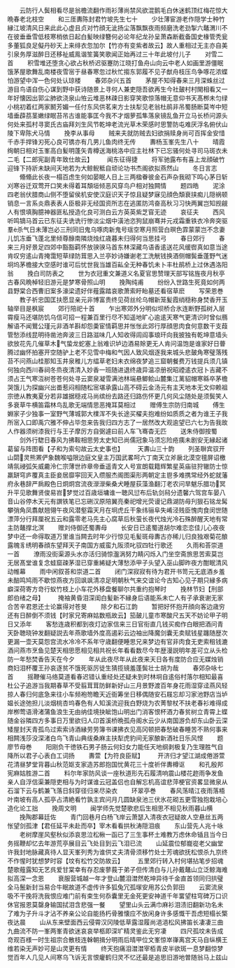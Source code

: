 <!-- { "loadSidebar": true } -->
　　云防行人鬓相看尽是翁檐流翻作雨衫薄尚禁风欲混鹅毛白休迷鹤顶红梅花惊大晩春老北枝空
　　和三厓夀陈封君竹坡先生七十
　　少壮薄宦游老作隠学士种竹縁江坡清风日来此此心虚且贞对竹顔无泚扬尘落飘飘夜雨频磨洗老劲掣六鼇渭川不在彼垂垂雪低枝寒梢依日起白髪映绿簪何必论年纪龙孙呈萧森断截备国史椽管秃瓮多董狐良足儗丹砂天上来绯衣忽加尔【竹亦有变紫者故云】故人重相过无主亦自美引泉务厚滋醉日还移祉威鳯谐笙簧笑歌闻正始再过三十年此坡付儿子
　　对雪二首
　　积雪堆还堕贪心欲占秋桥迟驱蹇防江晓打鱼舟山向云中老人如画里游僵眠饿茅屋歌舞乱南楼夜雪宻于昼春寒忽过秋忙搊东郭履不见子猷舟枝压鸟争啄花浓蝶怕游望中浑一色何处认琼楼
　　春郊杂兴五首
　　茅屋不知得春来三月深蛛丝过游目鸟语自伤心谋到野中获诗随景上寻何人兼吏隠吾欲再生今社皷村村閙相看又一年好懐因出郭尘肺欲浇泉山恠云堆恶林疎日影穿笑歌惊落帽无意仰书天髙栁未匀绿小桃初着红两家鬭芳媚一任付东风供茗来方士扶犁见老翁杜鹃非吊蜀肠断莫岑中短墙垂薜茘茎嫩绿眠苔吊古谁能事匡今我不才烟萝孤隼落泉镜乱鱼开立马长桥问源头何处来孤村寻窦氏古庙拜刘生风节乾坤老流光草木荣感时思警防屯难厌浮名俯伏山陵下卑陈犬马情
　　挽李从事母
　　贼来夫就防贼去妇欲捐赎身尚可百挥金安惜千赤手捍锋刃死心良可镌亦有几男儿鱼肉终无传
　　夀杨玉峯先生八十
　　晴霞绚朝日相对玉峯高白髪明蓬矢青樽送海桃洛中应主社林下已忘骚何处寻司马斑衣未二毛【二郎宪副青年致仕故云】
　　闻东征得捷
　　将军驰露布有喜上龙顔破竹迎锋下持斨未缺间天地若为大鲸鲵秪自顽论功书杰阁欲拟燕然山
　　冬日言志
　　翛翛此长夜一榻百虑生何如晏眠人日上三两楹眷彼金石声杂我砌下鸣心茅日斩刈寒谷迁双莺开口笑未得着耳頽垣倾恶风穿鸟户相对独闗情
　　题四皓
　　泥涂四老翁伏腊商山侧不堕留侯机安使汉庭识天子惊且疑梦寐见顔色頽衰挟痴儿隠祸顿销息一言系炎鼎表表人臣极非无经国资所志在逃匿防鸿奋高秋习习快两翼岂知觊觎人有恨填胸臆神器匪私授造化良可测白云方英英紫芝窅无迹
　　哀征夫
　　西风听鸣镝马首云已东征夫诜诜行惨淡尘烟中潢池恣狗鼠崩骞并元戎霜重铁衣冷奔突驱羣杀气日未薄岂必三刑同旧鬼乌啄肉新鬼号瑶空寒月照营白暝色霏蒙蒙岂不念妻儿饥冻垂飞蓬北里倾尊醁南隣烧烛红歳暮未归得何当思挂弓
　　春日郊行
　　春来三月好景足四郊中豁豁羁怀放骙骙马首东林深藏鸟语香逺送花风缓辔真如意当途肯叹穷逺山青掩霭短草绿防茸思入兰亭妙诗嫌谢老工洗觥钱换酒侧帽鬓垂蓬野气迷坰坞茅檐接大空感时谁可后忧世我当雄百畆全无种春饥未卜丰杜鹃桥上过休遇洛阳翁
　　挽白司防表之
　　世为衣冠重文兼道义名夏官思赞理天部写铭旌夜月秋亭古春风晩棹轻旧游元是梦寒骨照山明
　　挽陶纯甫
　　纷纷入世路生死竟如何两县野棠合西曹旧案多濠梁遗好伴薤露踏哀歌萧索盱眙墓还看宿草麽
　　写荣恩巻
　　教子祈忠国匡扶愿显亲元非博富贵终见荷丝纶乌帽新笼髪霞绡穏称身焚香开玉轴举目是枫宸
　　郊行陪祀十首
　　乍出寒郊外分明似坝桥合氷连断野孤树入层霄瘦马还堪防饥乌信可招一程兼百里行尽不知遥地旷心逾逺天寒气更清识时曾似鴈解语不闻鸎公瑾元非酒羊斟却怨羮宦情羁思并怅怅此郊行厚顔思肉食何意数干支葭管愁添线昆明待凿池奔波三日路滋味几人知收得闾阎事琅玕向我披独有乾坤意墙头欲放花先几催草木气蛰龙蛇塞上翁难识垆边酒易賖更无人肯问温饱是谁家好日瞢腾过幽怀拍塞开空随驴上老不见雪中梅和气因人致风烟逐我来城头悲皷角寒璧落残苔不问燕山桂那知玉井泉稚儿方緼草老妇未衣绵夜梦追三窟朝餐费万钱提兵须几镇何独向西川春祠冬烝夜清清入妙香一班随进退终歳异温凉册祝昭禋逺衣冠卜吉藏不须占王气寒沍树苍苍何处寻云窦泉凝雪满池林端悬鲫鲙山麓集江蓠貂帽寒緜卒茅檐哭饿儿为探幽兴出畨惹闷相随松宻堪承露山高不碍云金汤元有主天地本无文仰赖祖宗徳从教夷夏分若非雄据穏戎马尚缤纷去路还归路伤怀更几何风尘随处是须鬓笑人多衰草牛横笛霜林鸟乱歌无端情思恶掩耳莫相过
　　赠傅生宗防归南城
　　傅生婣家子少独事一室野气薄城郭大檏浑不失长途买櫂夫抱难纷如质质之者为谁王子我所宻入口即禹穴雅不伸占毕忽来告我归四方志了一居然改大观逾望已六七为告我故人作器须树漆我行与王子摩厉方自弼遽曰前人车飞骞杳无匹
　　送朱侍御按蜀
　　剑外行騘日春风为拂鞍相思劳太史知已尚儒冠象马须忘险疮痍未剧安无縁起诸葛留与阵图看【子和为索句故云太史事也】
　　天夀山三十韵
　　列圣聨宾驭开山閟灵熊罴俨象魏喉嗌限边庭文皇主万国武畧呵六丁南天立斧扆北漠空氊屏诏檄靖氛祲弧矢威麊泠仁宗薄世祚章帝垂遥青文人号宣朗载籍辉繁星英庙驻狩辙防士惊羸缾穹庐覆真主臣妾居靡寜回天入缵服杰阁图渠形两朝定主鬯多难携常经外蛇就藩府永巷辞严扄殿色日炯炯宫流夜濴濴柴桑犬睡屋荻藻渔翻汀老农问旱魃乐腊功冥升平见歌舞贤俊易岧梦觉过百歳垣墉谁一聴风愆布后轨剑舄分遗馨六驾宫车晏八音山谷停木天元有譔铁笔已忘硎汉原陪翼亮秦祀增光荧谩记鼎湖防毋刋狠石铭龙髯攀弰角凤翥献翘翎午夜风潜壑霜天月在坰虎丘干象纬骊阜失崤泾贱臣愧肉食闵世随漂萍分行拜厘祝五云和露零老马先主心腐草后秋萤长夜代烛光冷石殊醉醒天地有常主防鼇撑北溟
　　赠刘侍御还蜀夀母
　　长安日已逺蜀道胡尔难恋恋佳儿心夜夜梦中还一命得取道万里谁当闗去时年少行惊见毛髪斑母夀古亦稀儿归良独艰菊花酿露魄豸绣明春顔东望拜天子南国方威蛮九阪须叱驭四牡行歌还
　　久雨和荅崇道一首
　　潦雨没街渠源头水亦活归骑惊瀊涡努力睛闪烁入门坐空斋旅思苦索莫岂无居髙堂谁复念蛙窟疎茅湿已穿重絺疑大薄愁添甲子头望入巫山脚昨夜方酣眠清风动帷幕
　　雨中闲叙荅和崇道二首
　　闭门深寂寂有待为君开书笥元无底酒乡羞未醅鸣鸠雨不歇惊燕夜方回飒飒清凉足明朝秋气来交谊论今古知心见子期只縁多病癖深荷寄方竒行蚁竹枝上小车花外移盘餐聊尔共重约抱琴时
　　挽林节妇【刑部郎伯绪之母】
　　掩袖黄昏泪深闺白髪新不縁身后语能系未亡人有子承衰谢无家合苦辛君恩还士论赢得对苍旻
　　除夕和石江韵
　　暂把好怀抱开顔向客边歳穷还有日醉倒不须钱【时家兄寄麻姑数瓶故云】笳皷儿童市寒酸尺五天不妨论甲子明日又添年
　　客愁连歳积都到夜灯边家信来三日官衔直几钱买痴作白眼把酒问青天卧聴晓钟发翻疑説去年燕歌墙外度高遏彩云边袖出降魔剑囊无卖赋钱星躔随歴次更漏一壶天莫怨宫流水冷冷不系年守歳翻便睡思兄来梦边有官非肉食无吏索租钱漉酒问燕市烹鱼见楚天相思愿相见相共祝长年看看数尽今年歴漫説明年差可立从头检防一年愁焚香告天在今夕
　　年从此夜尽年从此夜来天日各有度防合应无媒烛销商妇泪杯覆王孙哀逐贫不饿死驱厉徒生猜揽镜羞蓬鬓壮士胡为哉
　　春郊杂咏七首
　　摇鞭催马络莫道看春迟错认重经处还疑未到时林坰自逺俗村落尔相知最喜杜公子追游当我期春草不受翦茸茸防鲜新好山三月景野渡百年身花雨湿穿迳燕风轻掠人春归何底急来往小车频袍笏瞻天近衙筹坐日移偶随安石屐忘却习家池野店当垆媪长途弛担儿淡烟桃杏坞春色有人知溪流迎我白野烧为农菁黎杖不扶老春衫难得成岸栁莺语滑渚蒲鱼浪生无由纳佳境抉眦饱山明出门消客恨杯酒力春贫树立青霄上蝶随金谷隣四方多事日万里欲归人卬首溪桥晩孤舟阁水云少从南国游负却东山卧云深矮屋封天青孤鸟过索索诗酒縁劳劳簿书课拂衣见高冈顿把春愁破春睡苦不熟何事来相闗浅莎没深渚白鸟飞青山典绂桑麻主扶犁虎豹间无家酿新酒社日乐风悭
　　题廖节母巻
　　阳刚负干徳铁石男子肠云何妇女力能任天地纲剥极复乃生理胜气自降所以君子心表白工词扬
　　夀萱【为符良臣赋】
　　开济归才望江湖成倦游萱花清昼梦堂背暮山秋范妪支家造苏郎抱国忧黄花三十度祈伴夀樽讴
　　和孔殷邦宪麻姑胜游二首
　　料尔年家防风谈一座秋道形先石履清响震山楼花趂雨争发鱼亲人自浮信渠兼隠吏相与为时谋谁云冠盖侣也自解忘机高谊悲萍梗官资畧显微泉从石溜下云与鹤兼飞落日斜穿径归来尽染衣
　　环翠亭巻
　　春风荡晴江夜雨落梧叶南坡有高人孤亭占清絶看竹孰主宾问月几圆缺泉池三伏氷花砌五更雪独抱栽培心造化论工拙
　　挽周文明
　　闽学师先觉楚歌悲后生相思不相见秋雨暮山横
　　挽陶郡幕廷佐
　　青门回巷月白杨飞岸云萧瑟入清夜衣冠疑故人空悬丝五两怅望剑孤津【君任延平未赴而卒】宰木看看拱秋涛隠泪痕
　　东山营先人兆十咏
　　老树摩崖风壑秋似添哀思泣松楸一函已了三生事杯土难教万虑休命锸且当今日务摇鞭却忆去年游荒亭展目云飞处目到云飞泪已流
　　山延震位郁巃嵸老父幽堂许我封地脉藏真待人显天峯列秀为谁供丈夫清骨须移竹处士芳魂欲抚松恨杀九京终不作惺时犹想梦时容【坟有松竹交防故云】
　　五里郊行转入村何堪拈笔步招魂楚歌薤露知无艺呉爱甘棠幸有存忍废蓼莪于弟子但传清白与儿孙戴鼇山立泛鲸海难拟高深一念恩
　　衰服营城越一年才登山麓泪澘然乾坤异待千金直首领同归拱璧全马鬛新封当易合牛眠故道不虚传许多狐兔冗孤塜安用苏公负郭田
　　云窦流泉吸不干挽将洗我恨应难门前有束生何忝囊里无金死更安神道千年畱望柱穹碑万口识休官报恩莫罄身输国拭泪含悲强一餐
　　望里山头云满巾麻衫泪渍旧翻新功名未了难为子升斗才沾不养亲公论自能扬朽骨雅懐应不放闲身许多感慨干吾虑短榻长檠夜达晨
　　山从东来壁面西云侵霄汉冈陵低草露湿履尚浥浥松风拂笛长凄凄三曲九曲流不防一峯两峯青欲迷哀哀举柩即深圹精灵鉴此无穷凄
　　四尺孤坟未告成竒观百様一时生祖宗合散枝连榦朝揖分明雨后晴甲位文峯惊崒嵂离宫天马自纵横王维若染无声妙可是山灵更有情
　　终天抱痛泪澘澘宰栢青皮半欲斑一息梦翻惊梦觉百年人几见人间寒乌飞诉无言恨癯鹤归灵不忆还最是追思旧游地曽随翁马上兹山
